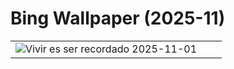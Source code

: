 # Bing Wallpaper (2025-11)

|  |  |  |
|:---:|:---:|:---:|
| ![](https://www.bing.com/th?id=OHR.AutumSaints_ES-ES0641147491_400x240.jpg "Vivir es ser recordado") 2025-11-01 |  |  |
